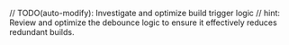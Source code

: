 // TODO(auto-modify): Investigate and optimize build trigger logic
// hint: Review and optimize the debounce logic to ensure it effectively reduces redundant builds.
